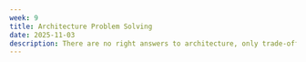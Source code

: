 ```yaml
---
week: 9
title: Architecture Problem Solving
date: 2025-11-03
description: There are no right answers to architecture, only trade-offs. In this lecture, we will be establishing a problem solving mindset and find strategies to justify our architecture decision-making process.
---
```

